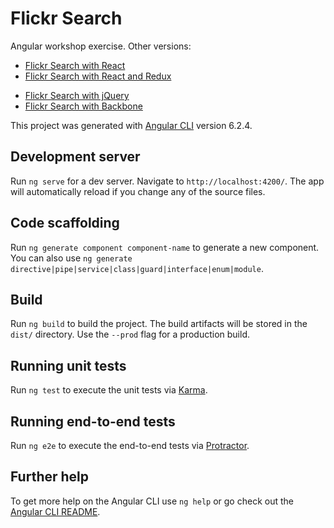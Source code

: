 # Flickr Search

Angular workshop exercise. Other versions:

* [Flickr Search with React](https://github.com/molily/learning-react/tree/master/5-flickr-search)
* [Flickr Search with React and Redux](https://github.com/molily/learning-react/tree/master/7-flickr-search-redux)
- [Flickr Search with jQuery](http://molily.de/javascript-introduction/flickr-jquery.html)
- [Flickr Search with Backbone](http://molily.de/javascript-introduction/flickr-backbone.html)

This project was generated with [Angular CLI](https://github.com/angular/angular-cli) version 6.2.4.

## Development server

Run `ng serve` for a dev server. Navigate to `http://localhost:4200/`. The app will automatically reload if you change any of the source files.

## Code scaffolding

Run `ng generate component component-name` to generate a new component. You can also use `ng generate directive|pipe|service|class|guard|interface|enum|module`.

## Build

Run `ng build` to build the project. The build artifacts will be stored in the `dist/` directory. Use the `--prod` flag for a production build.

## Running unit tests

Run `ng test` to execute the unit tests via [Karma](https://karma-runner.github.io).

## Running end-to-end tests

Run `ng e2e` to execute the end-to-end tests via [Protractor](http://www.protractortest.org/).

## Further help

To get more help on the Angular CLI use `ng help` or go check out the [Angular CLI README](https://github.com/angular/angular-cli/blob/master/README.md).
